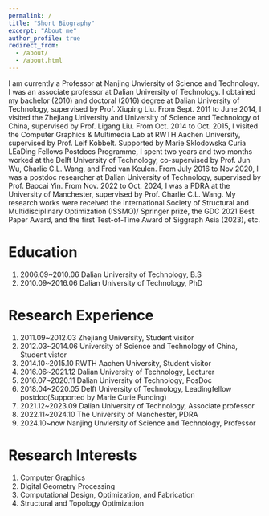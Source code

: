 ```yaml
---
permalink: /
title: "Short Biography"
excerpt: "About me"
author_profile: true
redirect_from: 
  - /about/
  - /about.html
---
```


I am currently a Professor at Nanjing Unviersity of Science and Technology. 
I was an associate professor at Dalian University of Technology. 
I obtained my bachelor (2010) and doctoral (2016) degree at Dalian University of Technology, 
supervised by Prof. Xiuping Liu.
From Sept. 2011 to June 2014, I visited the Zhejiang University and University of Science and Technology of 
China, supervised by Prof. Ligang Liu. 
From Oct. 2014 to Oct. 2015, I visited the Computer Graphics & Multimedia Lab at RWTH 
Aachen University, supervised by Prof. Leif Kobbelt. Supported by Marie Sklodowska Curia 
LEaDing Fellows Postdocs Programme, I spent two years and two months worked at the Delft University 
of Technology, co-supervised by Prof. Jun Wu, Charlie C.L. Wang, and 
Fred van Keulen. From July 2016 to Nov 2020, I was a postdoc researcher at Dalian University of 
Technology, supervised by Prof. Baocai Yin. From Nov. 2022 to Oct. 2024, I was a PDRA at the University of Manchester, 
supervised by Prof. Charlie C.L. Wang. My research works were received the International Society of 
Structural and Multidisciplinary Optimization (ISSMO)/ Springer prize, the 
GDC 2021 Best Paper Award, and the first Test-of-Time Award of Siggraph Asia (2023), etc. 

Education
======
1. 2006.09~2010.06  Dalian University of Technology, B.S
1. 2010.09~2016.06  Dalian University of Technology, PhD

Research Experience
======
1. 2011.09~2012.03 Zhejiang University,                             Student visitor
1. 2012.03~2014.06 University of Science and Technology of China,   Student vistor
1. 2014.10~2015.10 RWTH Aachen University,                          Student visitor
1. 2016.06~2021.12 Dalian University of Technology,                 Lecturer
1. 2016.07~2020.11 Dalian University of Technology,                 PosDoc
1. 2018.04~2020.05 Delft University of Technology,                  Leadingfellow postdoc(Supported by Marie Curie Funding)
1. 2021.12~2023.09 Dalian University of Technology,                 Associate professor
1. 2022.11~2024.10 The University of Manchester,                    PDRA
1. 2024.10~now     Nanjing Unviersity of Science and Technology,    Professor

Research Interests
======
1. Computer Graphics
1. Digital Geometry Processing
1. Computational Design, Optimization, and Fabrication
1. Structural and Topology Optimization